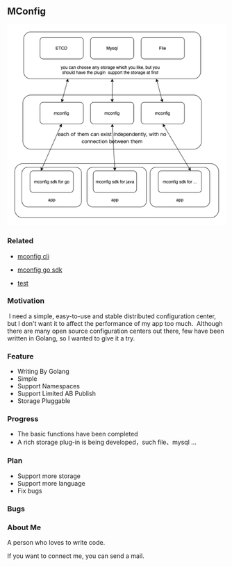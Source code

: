 ## MConfig

![mconfig](img/mconfig.png)

### Related

* [mconfig cli](https://github.com/mhchlib/mconfig-cli)
* [mconfig go sdk](https://github.com/mhchlib/mconfig-go-sdk) 

* [test](/test.md)

### Motivation

​	I need a simple, easy-to-use and stable distributed configuration center, but I don't want it to affect the performance of my app too much.
​	Although there are many open source configuration centers out there, few have been written in Golang, so I wanted to give it a try.

### Feature

* Writing By Golang
* Simple
* Support Namespaces
* Support Limited AB Publish
* Storage Pluggable

### Progress

* The basic functions have been completed
*  A rich storage plug-in is being developed，such file、mysql ...

### Plan

* Support more storage
* Support more language
* Fix bugs

### Bugs



### About Me

A person who loves to write code.

If you want to connect me, you can send a mail.